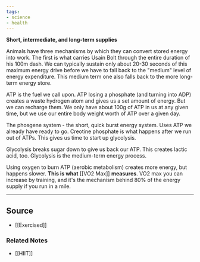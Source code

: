 ```yaml
---
tags:
- science
- health
---
```

**Short, intermediate, and long-term supplies**

Animals have three mechanisms by which they can convert stored energy into work. The first is what carries Usain Bolt through the entire duration of his 100m dash. We can typically sustain only about 20-30 seconds of this maximum energy drive before we have to fall back to the "medium" level of energy expenditure. This medium term one also falls back to the more long-term energy store.

ATP is the fuel we call upon. ATP losing a phosphate (and turning into ADP) creates a waste hydrogen atom and gives us a set amount of energy. But we can recharge them. We only have about 100g of ATP in us at any given time, but we use our entire body weight worth of ATP over a given day.

The phosgene system - the short, quick burst energy system. Uses ATP we already have ready to go. Creotine phosphate is what happens after we run out of ATPs. This gives us time to start up glycolysis.

Glycolysis breaks sugar down to give us back our ATP. This creates lactic acid, too. Glycolysis is the medium-term energy process.

Using oxygen to burn ATP (aerobic metabolism) creates more energy, but happens slower. **This is what** [[VO2 Max]]  **measures**. VO2 max you can increase by training, and it's the mechanism behind 80% of the energy supply if you run in a mile.

---

## Source
- [[Exercised]]

### Related Notes
- [[HIIT]]